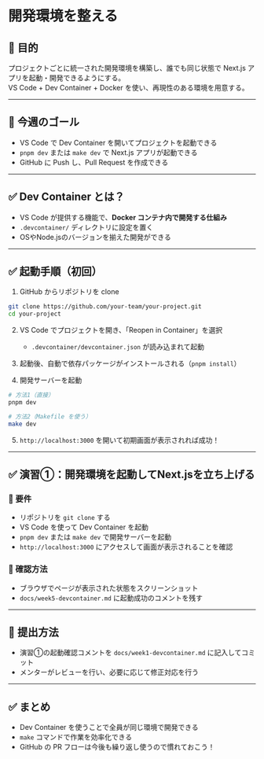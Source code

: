 # 開発環境を整える

## 🎯 目的

プロジェクトごとに統一された開発環境を構築し、誰でも同じ状態で Next.js アプリを起動・開発できるようにする。  
VS Code + Dev Container + Docker を使い、再現性のある環境を用意する。

---

## 🎯 今週のゴール

- VS Code で Dev Container を開いてプロジェクトを起動できる
- `pnpm dev` または `make dev` で Next.js アプリが起動できる
- GitHub に Push し、Pull Request を作成できる

---

## ✅ Dev Container とは？

- VS Code が提供する機能で、**Docker コンテナ内で開発する仕組み**
- `.devcontainer/` ディレクトリに設定を置く
- OSやNode.jsのバージョンを揃えた開発ができる

---

## ✅ 起動手順（初回）

1. GitHub からリポジトリを clone

```bash
git clone https://github.com/your-team/your-project.git
cd your-project
```

2. VS Code でプロジェクトを開き、「Reopen in Container」を選択  
   - `.devcontainer/devcontainer.json` が読み込まれて起動

3. 起動後、自動で依存パッケージがインストールされる（`pnpm install`）

4. 開発サーバーを起動

```bash
# 方法1（直接）
pnpm dev

# 方法2（Makefile を使う）
make dev
```

5. `http://localhost:3000` を開いて初期画面が表示されれば成功！

---

## ✅ 演習①：開発環境を起動してNext.jsを立ち上げる

### 🎯 要件

- リポジトリを `git clone` する
- VS Code を使って Dev Container を起動
- `pnpm dev` または `make dev` で開発サーバーを起動
- `http://localhost:3000` にアクセスして画面が表示されることを確認

### 🔖 確認方法

- ブラウザでページが表示された状態をスクリーンショット
- `docs/week5-devcontainer.md` に起動成功のコメントを残す

---

## 🔄 提出方法

- 演習①の起動確認コメントを `docs/week1-devcontainer.md` に記入してコミット
- メンターがレビューを行い、必要に応じて修正対応を行う

---

## ✅ まとめ

- Dev Container を使うことで全員が同じ環境で開発できる
- `make` コマンドで作業を効率化できる
- GitHub の PR フローは今後も繰り返し使うので慣れておこう！